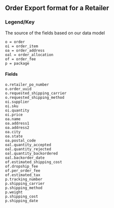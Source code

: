 ## Order Export format for a Retailer

### Legend/Key
The source of the fields based on our data model

```
o = order
oi = order_item
oa = order_address
oal = order_allocation
of = order_fee
p = package
``` 

#### Fields

```
o.retailer_po_number
o.order_uuid	
o.requested_shipping_carrier	
o.requested_shipping_method	
oi.supplier	
oi.sku	
oi.quantity	
oi.price	
oa.name	
oa.address1	
oa.address2	
oa.city	
oa.state	
oa.postal_code	
oal.quantity_accepted	
oal.quantity_rejected	
oal.quantity_backordered	
oal.backorder_date	
of.estimated_shipping_cost	
of.dropship_fee	
of.per_order_fee	
of.estimated_tax	
p.tracking_number	
p.shipping_carrier	
p.shipping_method	
p.weight	
p.shipping_cost	
p.shipping_date
```